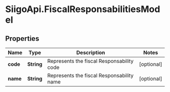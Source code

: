 # SiigoApi.FiscalResponsabilitiesModel

## Properties

Name | Type | Description | Notes
------------ | ------------- | ------------- | -------------
**code** | **String** | Represents the fiscal Responsability code | [optional] 
**name** | **String** | Represents the fiscal Responsability name | [optional] 



